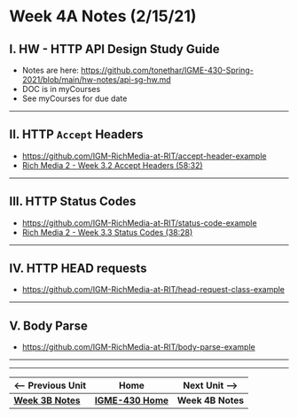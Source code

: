 # Week 4A Notes (2/15/21)

## I. HW - HTTP API Design Study Guide
- Notes are here: https://github.com/tonethar/IGME-430-Spring-2021/blob/main/hw-notes/api-sg-hw.md
- DOC is in myCourses
- See myCourses for due date

<hr>

## II. HTTP `Accept` Headers
- https://github.com/IGM-RichMedia-at-RIT/accept-header-example
- [Rich Media 2 - Week 3.2 Accept Headers (58:32)](https://www.youtube.com/watch?v=ElramkPkvaA&feature=emb_logo)

<hr>

## III. HTTP Status Codes
- https://github.com/IGM-RichMedia-at-RIT/status-code-example
- [Rich Media 2 - Week 3.3 Status Codes (38:28)](https://www.youtube.com/watch?v=vHSb7GjmMxA&feature=emb_logo)

<hr>

## IV. HTTP HEAD requests
- https://github.com/IGM-RichMedia-at-RIT/head-request-class-example

<hr>

## V. Body Parse 
- https://github.com/IGM-RichMedia-at-RIT/body-parse-example



<hr><hr>

| <-- Previous Unit | Home | Next Unit -->
| --- | --- | --- 
| [**Week 3B Notes**](3B.md)   |  [**IGME-430 Home**](../README.md) | **Week 4B Notes**
